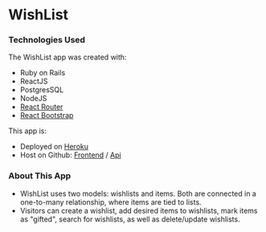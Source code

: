 WishList
======

### Technologies Used

The WishList app was created with:

- Ruby on Rails
- ReactJS
- PostgresSQL
- NodeJS
- [React Router](https://reacttraining.com/react-router/)
- [React Bootstrap](https://react-bootstrap.github.io/)

This app is:

- Deployed on [Heroku](https://the-wish-list-app.herokuapp.com/)
- Host on Github: [Frontend](https://github.com/ekahialoha/wishlist-frontend) / [Api](https://github.com/ekahialoha/wishlist-api)


### About This App

- WishList uses two models: wishlists and items. Both are connected in a one-to-many relationship, where items are tied to lists.
- Visitors can create a wishlist, add desired items to wishlists, mark items as "gifted", search for wishlists, as well as delete/update wishlists.

